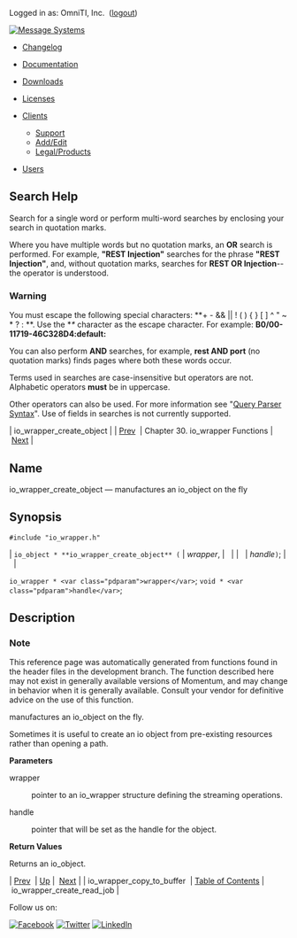 Logged in as: OmniTI, Inc.  ([logout](https://support.messagesystems.com/logout.php))

[![Message Systems](https://support.messagesystems.com/images/ms-white205.png)](https://support.messagesystems.com/start.php) 

*   [Changelog](https://support.messagesystems.com/start.php?show=changelog)
*   [Documentation](https://support.messagesystems.com/docs/)
*   [Downloads](https://support.messagesystems.com/start.php)

*   [Licenses](https://support.messagesystems.com/license_summary.php)
*   <a href="">Clients</a>
    *   [Support](https://support.messagesystems.com/cs.php)
    *   [Add/Edit](https://support.messagesystems.com/edit_client.php)
    *   [Legal/Products](https://support.messagesystems.com/edit_products.php)
*   [Users](https://support.messagesystems.com/edit_customer.php)

## Search Help

Search for a single word or perform multi-word searches by enclosing your search in quotation marks.

Where you have multiple words but no quotation marks, an **OR** search is performed. For example, **"REST Injection"** searches for the phrase **"REST Injection"**, and, without quotation marks, searches for **REST OR Injection**--the operator is understood.

### Warning

You must escape the following special characters: **+ - && || ! ( ) { } [ ] ^ " ~ * ? : \**. Use the **\** character as the escape character. For example: **B0/00-11719-46C328D4\:default\:**

You can also perform **AND** searches, for example, **rest AND port** (no quotation marks) finds pages where both these words occur.

Terms used in searches are case-insensitive but operators are not. Alphabetic operators **must** be in uppercase.

Other operators can also be used. For more information see "[Query Parser Syntax](https://lucene.apache.org/core/old_versioned_docs/versions/3_0_0/queryparsersyntax.html)". Use of fields in searches is not currently supported.

| io_wrapper_create_object |
| [Prev](apis.io_wrapper_copy_to_buffer.php)  | Chapter 30. io_wrapper Functions |  [Next](apis.io_wrapper_create_read_job.php) |

<a name="apis.io_wrapper_create_object"></a>
## Name

io_wrapper_create_object — manufactures an io_object on the fly

## Synopsis

`#include "io_wrapper.h"`

| `io_object * **io_wrapper_create_object** (` | <var class="pdparam">wrapper</var>, |   |
|   | <var class="pdparam">handle</var>`)`; |   |

`io_wrapper * <var class="pdparam">wrapper</var>`;
`void * <var class="pdparam">handle</var>`;<a name="idp26108864"></a>
## Description

### Note

This reference page was automatically generated from functions found in the header files in the development branch. The function described here may not exist in generally available versions of Momentum, and may change in behavior when it is generally available. Consult your vendor for definitive advice on the use of this function.

manufactures an io_object on the fly.

Sometimes it is useful to create an io object from pre-existing resources rather than opening a path.

**Parameters**

<dl class="variablelist">

<dt>wrapper</dt>

<dd>

pointer to an io_wrapper structure defining the streaming operations.

</dd>

<dt>handle</dt>

<dd>

pointer that will be set as the handle for the object.

</dd>

</dl>

**Return Values**

Returns an io_object.

| [Prev](apis.io_wrapper_copy_to_buffer.php)  | [Up](io_wrapper.php) |  [Next](apis.io_wrapper_create_read_job.php) |
| io_wrapper_copy_to_buffer  | [Table of Contents](index.php) |  io_wrapper_create_read_job |

Follow us on:

[![Facebook](https://support.messagesystems.com/images/icon-facebook.png)](http://www.facebook.com/messagesystems) [![Twitter](https://support.messagesystems.com/images/icon-twitter.png)](http://twitter.com/#!/MessageSystems) [![LinkedIn](https://support.messagesystems.com/images/icon-linkedin.png)](http://www.linkedin.com/company/message-systems)